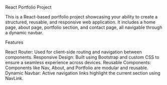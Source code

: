 React Portfolio Project

This is a React-based portfolio project showcasing your ability to create a structured, reusable, and responsive web application. It includes a home page, about page, portfolio section, and contact page, all navigable through a dynamic navbar.

Features

React Router: Used for client-side routing and navigation between components.
Responsive Design: Built using Bootstrap and custom CSS to ensure a seamless experience across devices.
Reusable Components: Components like Nav, About, and Portfolio are modular and reusable.
Dynamic Navbar: Active navigation links highlight the current section using NavLink.
